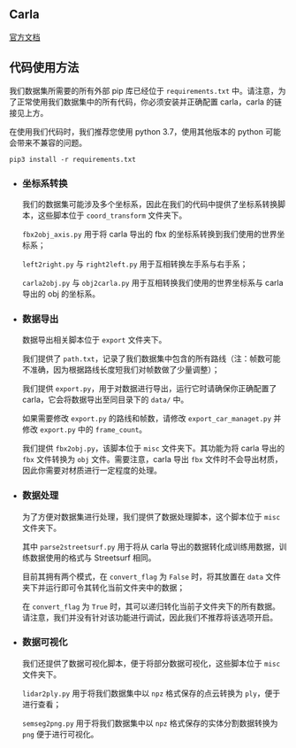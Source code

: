 ## Carla

[官方文档](http://carla.org/)

## 代码使用方法

我们数据集所需要的所有外部 pip 库已经位于 `requirements.txt` 中。请注意，为了正常使用我们数据集中的所有代码，你必须安装并正确配置 carla，carla 的链接见上方。

在使用我们代码时，我们推荐您使用 python 3.7，使用其他版本的 python 可能会带来不兼容的问题。

```
pip3 install -r requirements.txt
```

- ### 坐标系转换

  我们的数据集可能涉及多个坐标系，因此在我们的代码中提供了坐标系转换脚本，这些脚本位于 `coord_transform` 文件夹下。

  `fbx2obj_axis.py` 用于将 carla 导出的 fbx 的坐标系转换到我们使用的世界坐标系；

  `left2right.py` 与 `right2left.py` 用于互相转换左手系与右手系；

  `carla2obj.py` 与 `obj2carla.py` 用于互相转换我们使用的世界坐标系与 carla 导出的 obj 的坐标系。

- ### 数据导出

  数据导出相关脚本位于 `export` 文件夹下。

  我们提供了 `path.txt`，记录了我们数据集中包含的所有路线（注：帧数可能不准确，因为根据路线长度短我们对帧数做了少量调整）；

  我们提供 `export.py`，用于对数据进行导出，运行它时请确保你正确配置了 carla，它会将数据导出至同目录下的 `data/` 中。

  如果需要修改 `export.py` 的路线和帧数，请修改 `export_car_managet.py` 并修改 `export.py` 中的 `frame_count`。

  我们提供 `fbx2obj.py`，该脚本位于 `misc` 文件夹下。其功能为将 carla 导出的 `fbx` 文件转换为 `obj` 文件。需要注意，carla 导出 `fbx` 文件时不会导出材质，因此你需要对材质进行一定程度的处理。

- ### 数据处理

  为了方便对数据集进行处理，我们提供了数据处理脚本，这个脚本位于 `misc` 文件夹下。

  其中 `parse2streetsurf.py` 用于将从 carla 导出的数据转化成训练用数据，训练数据使用的格式与 Streetsurf 相同。

  目前其拥有两个模式，在 `convert_flag` 为 `False` 时，将其放置在 `data` 文件夹下并运行即可令其转化当前文件夹中的数据；

  在 `convert_flag` 为 `True` 时，其可以递归转化当前子文件夹下的所有数据。请注意，我们并没有针对该功能进行调试，因此我们不推荐将该选项开启。

- ### 数据可视化

  我们还提供了数据可视化脚本，便于将部分数据可视化，这些脚本位于 `misc` 文件夹下。

  `lidar2ply.py` 用于将我们数据集中以 `npz` 格式保存的点云转换为 `ply`，便于进行查看；

  `semseg2png.py` 用于将我们数据集中以 `npz` 格式保存的实体分割数据转换为 `png` 便于进行可视化。